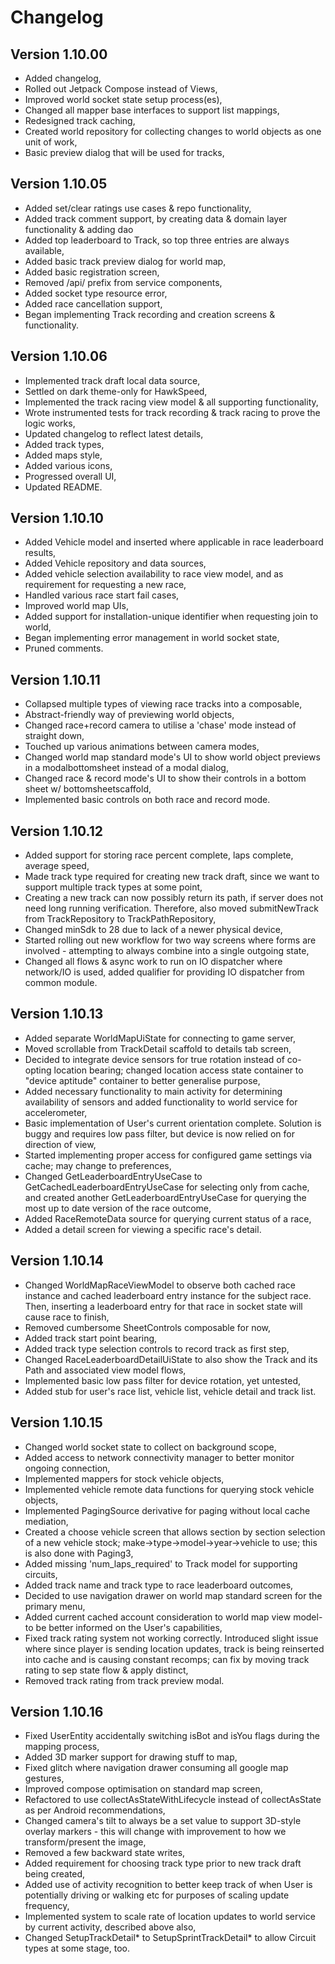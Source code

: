 # Changelog

## Version 1.10.00
* Added changelog,
* Rolled out Jetpack Compose instead of Views,
* Improved world socket state setup process(es),
* Changed all mapper base interfaces to support list mappings,
* Redesigned track caching,
* Created world repository for collecting changes to world objects as one unit of work,
* Basic preview dialog that will be used for tracks,

## Version 1.10.05
* Added set/clear ratings use cases & repo functionality,
* Added track comment support, by creating data & domain layer functionality & adding dao
* Added top leaderboard to Track, so top three entries are always available,
* Added basic track preview dialog for world map,
* Added basic registration screen,
* Removed /api/ prefix from service components,
* Added socket type resource error,
* Added race cancellation support,
* Began implementing Track recording and creation screens & functionality.

## Version 1.10.06
* Implemented track draft local data source,
* Settled on dark theme-only for HawkSpeed,
* Implemented the track racing view model & all supporting functionality,
* Wrote instrumented tests for track recording & track racing to prove the logic works,
* Updated changelog to reflect latest details,
* Added track types,
* Added maps style,
* Added various icons,
* Progressed overall UI,
* Updated README.

## Version 1.10.10
* Added Vehicle model and inserted where applicable in race leaderboard results,
* Added Vehicle repository and data sources,
* Added vehicle selection availability to race view model, and as requirement for requesting a new race,
* Handled various race start fail cases,
* Improved world map UIs,
* Added support for installation-unique identifier when requesting join to world,
* Began implementing error management in world socket state,
* Pruned comments.

## Version 1.10.11
* Collapsed multiple types of viewing race tracks into a composable,
* Abstract-friendly way of previewing world objects,
* Changed race+record camera to utilise a 'chase' mode instead of straight down,
* Touched up various animations between camera modes,
* Changed world map standard mode's UI to show world object previews in a modalbottomsheet instead of a modal dialog,
* Changed race & record mode's UI to show their controls in a bottom sheet w/ bottomsheetscaffold,
* Implemented basic controls on both race and record mode.

## Version 1.10.12
* Added support for storing race percent complete, laps complete, average speed,
* Made track type required for creating new track draft, since we want to support multiple track types at some point,
* Creating a new track can now possibly return its path, if server does not need long running verification. Therefore, also moved submitNewTrack from TrackRepository to TrackPathRepository,
* Changed minSdk to 28 due to lack of a newer physical device,
* Started rolling out new workflow for two way screens where forms are involved - attempting to always combine into a single outgoing state,
* Changed all flows & async work to run on IO dispatcher where network/IO is used, added qualifier for providing IO dispatcher from common module.

## Version 1.10.13
* Added separate WorldMapUiState for connecting to game server,
* Moved scrollable from TrackDetail scaffold to details tab screen,
* Decided to integrate device sensors for true rotation instead of co-opting location bearing; changed location access state container to "device aptitude" container to better generalise purpose,
* Added necessary functionality to main activity for determining availability of sensors and added functionality to world service for accelerometer,
* Basic implementation of User's current orientation complete. Solution is buggy and requires low pass filter, but device is now relied on for direction of view,
* Started implementing proper access for configured game settings via cache; may change to preferences,
* Changed GetLeaderboardEntryUseCase to GetCachedLeaderboardEntryUseCase for selecting only from cache, and created another GetLeaderboardEntryUseCase for querying the most up to date version of the race outcome,
* Added RaceRemoteData source for querying current status of a race,
* Added a detail screen for viewing a specific race's detail.

## Version 1.10.14
* Changed WorldMapRaceViewModel to observe both cached race instance and cached leaderboard entry instance for the subject race. Then, inserting a leaderboard entry for that race in socket state will cause race to finish,
* Removed cumbersome SheetControls composable for now,
* Added track start point bearing,
* Added track type selection controls to record track as first step,
* Changed RaceLeaderboardDetailUiState to also show the Track and its Path and associated view model flows,
* Implemented basic low pass filter for device rotation, yet untested,
* Added stub for user's race list, vehicle list, vehicle detail and track list.

## Version 1.10.15
* Changed world socket state to collect on background scope,
* Added access to network connectivity manager to better monitor ongoing connection,
* Implemented mappers for stock vehicle objects,
* Implemented vehicle remote data functions for querying stock vehicle objects,
* Implemented PagingSource derivative for paging without local cache mediation,
* Created a choose vehicle screen that allows section by section selection of a new vehicle stock; make->type->model->year->vehicle to use; this is also done with Paging3,
* Added missing 'num_laps_required' to Track model for supporting circuits,
* Added track name and track type to race leaderboard outcomes,
* Decided to use navigation drawer on world map standard screen for the primary menu,
* Added current cached account consideration to world map view model- to be better informed on the User's capabilities,
* Fixed track rating system not working correctly. Introduced slight issue where since player is sending location updates, track is being reinserted into cache and is causing constant recomps; can fix by moving track rating to sep state flow & apply distinct,
* Removed track rating from track preview modal.

## Version 1.10.16
* Fixed UserEntity accidentally switching isBot and isYou flags during the mapping process,
* Added 3D marker support for drawing stuff to map,
* Fixed glitch where navigation drawer consuming all google map gestures,
* Improved compose optimisation on standard map screen,
* Refactored to use collectAsStateWithLifecycle instead of collectAsState as per Android recommendations,
* Changed camera's tilt to always be a set value to support 3D-style overlay markers - this will change with improvement to how we transform/present the image,
* Removed a few backward state writes,
* Added requirement for choosing track type prior to new track draft being created,
* Added use of activity recognition to better keep track of when User is potentially driving or walking etc for purposes of scaling update frequency,
* Implemented system to scale rate of location updates to world service by current activity, described above also,
* Changed SetupTrackDetail* to SetupSprintTrackDetail* to allow Circuit types at some stage, too.